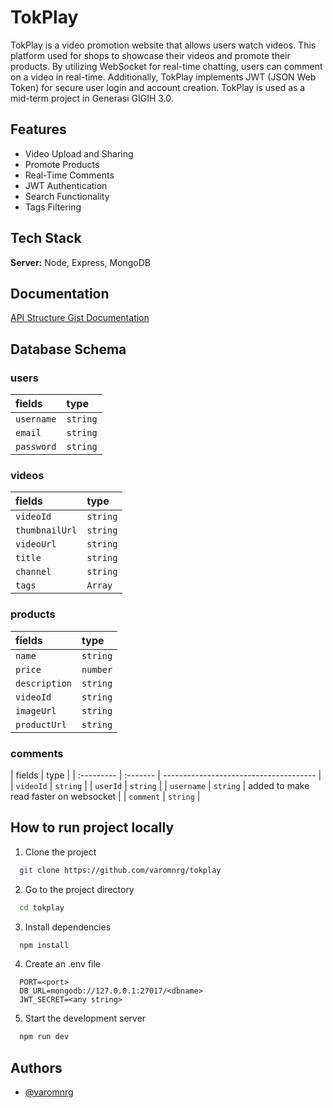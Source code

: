# TokPlay

TokPlay is a video promotion website that allows users watch videos. This platform used for shops to showcase their videos and promote their products. By utilizing WebSocket for real-time chatting, users can comment on a video in real-time. Additionally, TokPlay implements JWT (JSON Web Token) for secure user login and account creation. TokPlay is used as a mid-term project in Generasi GIGIH 3.0.

## Features

-   Video Upload and Sharing
-   Promote Products
-   Real-Time Comments
-   JWT Authentication
-   Search Functionality
-   Tags Filtering

## Tech Stack

**Server:** Node, Express, MongoDB

## Documentation

[API Structure Gist Documentation](https://gist.github.com/varomnrg/4d17bb6ccf4b1f926d7b9ba408e9e3ce)

## Database Schema

### users

| fields     | type     |
| :--------- | :------- |
| `username` | `string` |
| `email`    | `string` |
| `password` | `string` |

### videos

| fields         | type     |
| :------------- | :------- |
| `videoId`      | `string` |
| `thumbnailUrl` | `string` |
| `videoUrl`     | `string` |
| `title`        | `string` |
| `channel`      | `string` |
| `tags`         | `Array`  |

### products

| fields        | type     |
| :------------ | :------- |
| `name`        | `string` |
| `price`       | `number` |
| `description` | `string` |
| `videoId`     | `string` |
| `imageUrl`    | `string` |
| `productUrl`  | `string` |

### comments

| fields     | type     |
| :--------- | :------- | -------------------------------------- |
| `videoId`  | `string` |
| `userId`   | `string` |
| `username` | `string` | added to make read faster on websocket |
| `comment`  | `string` |

## How to run project locally

1. Clone the project

```bash
  git clone https://github.com/varomnrg/tokplay
```

2. Go to the project directory

```bash
  cd tokplay
```

3. Install dependencies

```bash
  npm install
```

4. Create an .env file

```text
  PORT=<port>
  DB_URL=mongodb://127.0.0.1:27017/<dbname>
  JWT_SECRET=<any string>

```

5. Start the development server

```bash
  npm run dev
```

## Authors

-   [@varomnrg](https://www.github.com/varomnrg)
